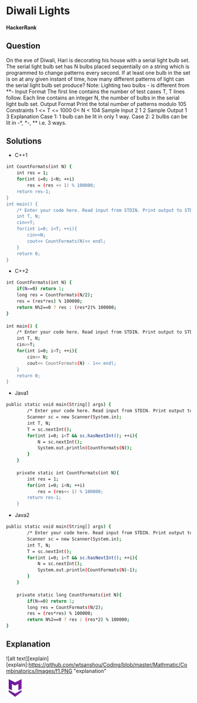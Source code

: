# Diwali Lights

#### HackerRank

## Question
On the eve of Diwali, Hari is decorating his house with a serial light bulb set. The serial light bulb set has N bulbs placed sequentially on a string which is programmed to change patterns every second. If at least one bulb in the set is on at any given instant of time, how many different patterns of light can the serial light bulb set produce?
Note: Lighting two bulbs *-* is different from **-
Input Format 
The first line contains the number of test cases T, T lines follow. 
Each line contains an integer N, the number of bulbs in the serial light bulb set.
Output Format 
Print the total number of patterns modulo 105
Constraints 
1 <= T <= 1000 
0< N < 104
Sample Input
2
1
2
Sample Output
1
3
Explanation
Case 1: 1 bulb can be lit in only 1 way. 
Case 2: 2 bulbs can be lit in -*, *-, ** i.e. 3 ways.

## Solutions
* C++1
```bash
int CountFormats(int N) {
    int res = 1;
    for(int i=0; i<N; ++i)
        res = (res << 1) % 100000;
    return res-1;
}
int main() {
    /* Enter your code here. Read input from STDIN. Print output to STDOUT */   
    int T, N;
    cin>>T;
    for(int i=0; i<T; ++i){
        cin>>N;
        cout<< CountFormats(N)<< endl;
    }
    return 0;
}
```

* C++2
```bash
int CountFormats(int N) {
    if(N==0) return 1;
    long res = CountFormats(N/2);
    res = (res*res) % 100000;
    return N%2==0 ? res : (res*2)% 100000;
}

int main() {
    /* Enter your code here. Read input from STDIN. Print output to STDOUT */   
    int T, N;
    cin>>T;
    for(int i=0; i<T; ++i){
        cin>> N;
        cout<< CountFormats(N) - 1<< endl;
    }
    return 0;
}
```

* Java1
```bash
public static void main(String[] args) {
        /* Enter your code here. Read input from STDIN. Print output to STDOUT. Your class should be named Solution. */
        Scanner sc = new Scanner(System.in);
        int T, N;
        T = sc.nextInt();
        for(int i=0; i<T && sc.hasNextInt(); ++i){
            N = sc.nextInt();
            System.out.println(CountFormats(N));
        }   
    }
    
    private static int CountFormats(int N){
        int res = 1;
        for(int i=0; i<N; ++i)
            res = (res<< 1) % 100000;
        return res-1;
    }
```

* Java2
```bash
public static void main(String[] args) {
        /* Enter your code here. Read input from STDIN. Print output to STDOUT. Your class should be named Solution. */
        Scanner sc = new Scanner(System.in);
        int T, N;
        T = sc.nextInt();
        for(int i=0; i<T && sc.hasNextInt(); ++i){
            N = sc.nextInt();
            System.out.println(CountFormats(N)-1);
        }   
    }
    
    private static long CountFormats(int N){
        if(N==0) return 1;
        long res = CountFormats(N/2);
        res = (res*res) % 100000;
        return N%2==0 ? res : (res*2) % 100000;
}
```


## Explanation
![alt text][explain]
[explain]:https://github.com/wtsanshou/Coding/blob/master/Mathmatic/Combinatorics/Images/f1.PNG "explanation"

![alt text](https://github.com/adam-p/markdown-here/raw/master/src/common/images/icon48.png "Logo Title Text 1")
